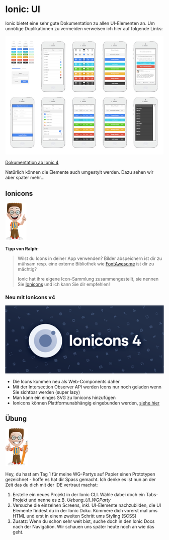 # Ionic: UI

  
Ionic bietet eine sehr gute Dokumentation zu allen UI-Elementen an. Um unnötige Duplikationen zu vermeiden verweisen ich hier auf folgende Links:

![](../.gitbook/assets/ionic-ui.jpeg)

[Dokumentation ab Ionic 4](https://beta.ionicframework.com/docs/components)

Natürlich können die Elemente auch umgestylt werden. Dazu sehen wir aber später mehr...

## Ionicons

![](../.gitbook/assets/ralph_tipp.png)

**Tipp von Ralph:**

> Wilst du Icons in deiner App verwenden? Bilder abspeichern ist dir zu mühsam resp. eine externe Bibliothek wie [FontAwesome](http://fontawesome.io/) ist dir zu mächtig?
>
> Ionic hat ihre eigene Icon-Sammlung zusammengestellt, sie nennen Sie [Ionicons](https://ionicons.com) und ich kann Sie dir empfehlen!

### Neu mit Ionicons v4

![](../.gitbook/assets/ionicons-4-header-img.png)

* Die Icons kommen neu als Web-Components daher
* Mit der Intersection Observer API werden Icons nur noch geladen wenn Sie sichtbar werden \(super lazy\) 
* Man kann ein einges SVG zu Ionicons hinzufügen
* Ionicons können Plattformunabhängig eingebunden werden, [siehe hier](https://ionicons.com/usage)

## Übung

![](../.gitbook/assets/ralph_uebung.png)

Hey, du hast am Tag 1 für meine WG-Partys auf Papier einen Prototypen gezeichnet - hoffe es hat dir Spass gemacht. Ich denke es ist nun an der Zeit das du dich mit der IDE vertraut machst:

1. Erstelle ein neues Projekt in der Ionic CLI. Wähle dabei doch ein Tabs-Projekt und nenne es z.B. _Uebung\_UI\_WGParty_
2. Versuche die einzelnen Screens, inkl. UI-Elemente nachzubilden, die UI Elemente findest du in der Ionic Doku. Kümmere dich vorerst mal ums HTML und erst in einem zweiten Schritt ums Styling \(SCSS\)
3. Zusatz: Wenn du schon sehr weit bist, suche doch in den Ionic Docs nach der Navigation. Wir schauen uns später heute noch an wie das geht. 

